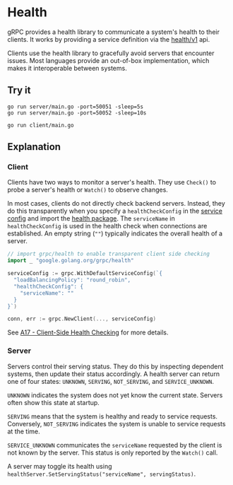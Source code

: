 # Health

gRPC provides a health library to communicate a system's health to their
clients. It works by providing a service definition via the
[health/v1](https://github.com/grpc/grpc-proto/blob/master/grpc/health/v1/health.proto)
api.

Clients use the health library to gracefully avoid servers that encounter
issues. Most languages provide an out-of-box implementation, which makes it
interoperable between systems.

## Try it

```
go run server/main.go -port=50051 -sleep=5s
go run server/main.go -port=50052 -sleep=10s
```

```
go run client/main.go
```

## Explanation

### Client

Clients have two ways to monitor a server's health. They use `Check()` to probe
a server's health or `Watch()` to observe changes.

In most cases, clients do not directly check backend servers. Instead, they do
this transparently when you specify a `healthCheckConfig` in the [service
config](https://github.com/grpc/proposal/blob/master/A17-client-side-health-checking.md#service-config-changes)
and import the [health
package](https://pkg.go.dev/google.golang.org/grpc/health). The `serviceName` in
`healthCheckConfig` is used in the health check when connections are
established. An empty string (`""`) typically indicates the overall health of a
server.

```go
// import grpc/health to enable transparent client side checking
import _ "google.golang.org/grpc/health"

serviceConfig := grpc.WithDefaultServiceConfig(`{
  "loadBalancingPolicy": "round_robin",
  "healthCheckConfig": {
    "serviceName": ""
  }
}`)

conn, err := grpc.NewClient(..., serviceConfig)
```

See [A17 - Client-Side Health
Checking](https://github.com/grpc/proposal/blob/master/A17-client-side-health-checking.md)
for more details.

### Server

Servers control their serving status. They do this by inspecting dependent
systems, then update their status accordingly. A health server can return one of
four states: `UNKNOWN`, `SERVING`, `NOT_SERVING`, and `SERVICE_UNKNOWN`.

`UNKNOWN` indicates the system does not yet know the current state. Servers
often show this state at startup.

`SERVING` means that the system is healthy and ready to service requests.
Conversely, `NOT_SERVING` indicates the system is unable to service requests at
the time.

`SERVICE_UNKNOWN` communicates the `serviceName` requested by the client is not
known by the server. This status is only reported by the `Watch()` call.

A server may toggle its health using
`healthServer.SetServingStatus("serviceName", servingStatus)`.
